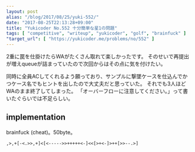 ```yaml
---
layout: post
alias: "/blog/2017/08/25/yuki-552/"
date: "2017-08-25T22:13:28+09:00"
title: "Yukicoder No.552 十分簡単な星1の問題"
tags: [ "competitive", "writeup", "yukicoder", "golf", "brainfuck" ]
"target_url": [ "https://yukicoder.me/problems/no/552" ]
---
```


$2$重に罠を仕掛けたらWAがたくさん取れて楽しかったです。
そのせいで再提出が増えqueueが詰まっていたので次回からはその点に気を付けたい。

同時に全員ACしてくれるよう願っており、サンプルに撃墜ケースを仕込んでかつケース名でもヒントを出したので大丈夫だと思っていた。
それでも$3$人ほどWAのまま終了してしまった。
「オーバーフローに注意してください。」って書いたぐらいでは不足らしい。

## implementation

brainfuck (cheat)。$50$byte。

``` brainfuck
,>,+[-<.>>,+]<[<----->>+++++<-]<<[>+<-]>++[>>--.>]
```
